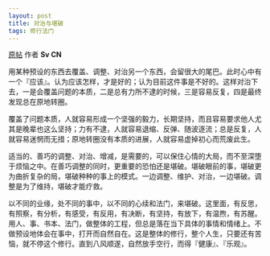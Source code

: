 ```yaml
---
layout: post
title: 对治与堪破
tags: 修行法门
---
```


[原帖](http://www.zhihu.com/question/22381106/answer/25518206) 作者 **Sv CN**

用某种预设的东西去覆盖、调整、对治另一个东西，会留很大的尾巴。此时心中有一个『应该』。认为应该怎样，才是好的；认为目前这件事是不好的。这样对治下去，一是会覆盖问题的本质，二是总有力所不逮的时候，三是容易反复，四是最终发现总在原地转圈。

覆盖了问题本质，人就容易形成一个坚强的毅力，长期坚持，而且容易要求他人尤其是晚辈也这么坚持；力有不逮，人就容易退缩、反弹、随波逐流；总是反复，人就容易迷惘而无措；原地转圈没有本质的进展，人就容易虚掉初心而荒废此生。

适当的、善巧的调整、对治、增减，是需要的，可以保住心情的大局，而不至深堕于烦恼之中。在善巧调整的同时，更重要的恐怕还是堪破。堪破眼前的事，堪破更为曲折复杂的局，堪破种种的事上的模式。一边调整、维护、对治，一边堪破。调整是为了维持，堪破才能疗救。

以不同的业缘，处不同的事中，以不同的心续和法门，来堪破。这里面，有反思，有照察，有分析，有感受，有反用，有决断，有坚持，有放下，有温煦，有苏醒。用人、事、书本、法门，做整体的工程，但总是落在当下具体的事情和情绪上。不做预设地体会在事中，打开而自然自在。这是整体的修行，整个人生，只要还有苦恼，就不停这个修行。直到八风顺遂，自然放手空行，而得『健康』、『乐观』。
